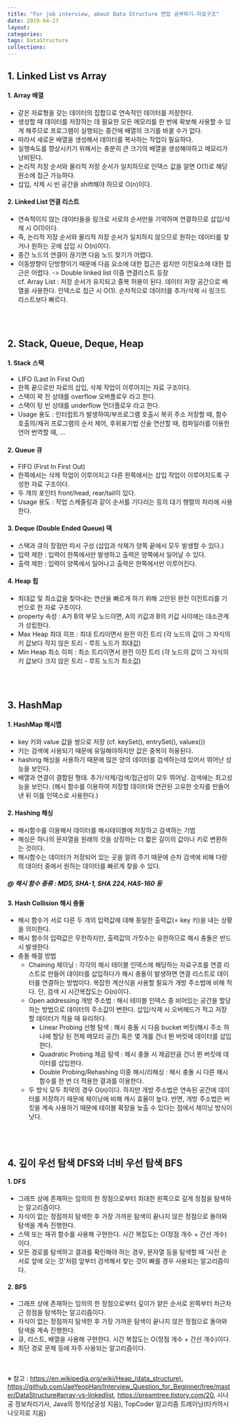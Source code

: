 ```yaml
---
title: "For job interview, about Data Structure 면접 공부하기-자료구조"
date: 2019-04-27
layout:
categories:
tags: DataStructure
collections: 
---
```



## 1. Linked List vs Array 
#### 1. Array 배열
  - 같은 자료형을 갖는 데이터의 집합으로 연속적인 데이터를 저장한다.
  - 생성할 때 데이터를 저장하는 데 필요한 모든 메모리를 한 번에 확보해 사용할 수 있게 해주므로 프로그램이 실행되는 중간에 배열의 크기를 바꿀 수가 없다.
  - 따라서 새로운 배열을 생성해서 데이터를 복사하는 작업이 필요하다.
  - 실행속도를 향상시키기 위해서는 충분히 큰 크기의 배열을 생성해야하고 메모리가 낭비된다.
  - 논리적 저장 순서와 물리적 저장 순서가 일치하므로 인덱스 값을 알면 O(1)로 해당 원소에 접근 가능하다.
  - 삽입, 삭제 시 빈 공간을 shift해야 하므로 O(n)이다.
  
#### 2. Linked List 연결 리스트
  - 연속적이지 않는 데이터들을 링크로 서로의 순서만을 기억하며 연결하므로 삽입/삭제 시 O(1)이다.
  - 즉, 논리적 저장 순서와 물리적 저장 순서가 일치하지 않으므로 원하는 데이터를 찾거나 원하는 곳에 삽입 시 O(n)이다.
  - 중간 노드의 연결이 끊기면 다음 노드 찾기가 어렵다. 
  - 이동뱡향이 단방향이기 때문에 다음 요소에 대한 접근은 쉽지만 이전요소에 대한 접근은 어렵다. -> Double linked list 이중 연결리스트 등장
<br> cf. Array List : 저장 순서가 유지되고 중복 허용이 된다. 데이터 저장 공간으로 배열을 사용한다. 인덱스로 접근 시 O(1). 순차적으로 데이터를 추가/삭제 시 링크드 리스트보다 빠르다. 

<br><br>
## 2. Stack, Queue, Deque, Heap
#### 1. Stack 스택
  - LIFO (Last In First Out)
  - 한쪽 끝으로만 자료의 삽입, 삭제 작업이 이루어지는 자료 구조이다.
  - 스택이 꽉 찬 상태를 overflow 오버플로우 라고 한다.
  - 스택이 텅 빈 상태를 underflow 언더플로우 라고 한다.
  - Usage 용도 : 인터럽트가 발생하여/부프로그램 호출시 복귀 주소 저장할 때, 함수 호출의/재귀 프로그램의 순서 제어, 후위표기법 산술 연산할 때, 컴파일러를 이용한 언어 번역할 때, ...
  
#### 2. Queue 큐
  - FIFO (First In First Out)
  - 한쪽에서는 삭제 작업이 이루어지고 다른 한쪽에서는 삽입 작업이 이루어지도록 구성한 자료 구조이다.
  - 두 개의 포인터 front/head, rear/tail이 있다.
  - Usage 용도 : 작업 스케줄링과 같이 순서를 기다리는 등의 대기 행렬의 처리에 사용한다.
  
#### 3. Deque (Double Ended Queue) 덱
  - 스택과 큐의 장점만 따서 구성 (삽입과 삭제가 양쪽 끝에서 모두 발생할 수 있다.)
  - 입력 제한 : 입력이 한쪽에서만 발생하고 출력은 양쪽에서 일어날 수 있다.
  - 출력 제한 : 입력이 양쪽에서 일어나고 출력은 한쪽에서만 이루어진다.
  
#### 4. Heap 힙
  - 최대값 및 최소값을 찾아내는 연산을 빠르게 하기 위해 고안된 완전 이진트리를 기반으로 한 자료 구조이다.
  - property 속성 : A가 B의 부모 노드이면, A의 키값과 B의 키값 사이에는 대소관계가 성립한다.
  - Max Heap 최대 히프 : 최대 트리이면서 완전 이진 트리 (각 노드의 값이 그 자식의 키 값보다 작지 않은 트리 - 루트 노드가 최대값)
  - Min Heap 최소 히피 : 최소 트리이면서 완전 이진 트리 (각 노드의 값이 그 자식의 키 값보다 크지 않은 트리 - 루트 노드가 최소값)
  
<br><br>
## 3. HashMap
#### 1. HashMap 해시맵
  - key 키와 value 값을 쌍으로 저장 (cf. keySet(), entrySet(), values())
  - 키는 검색에 사용되기 때문에 유일해야하지만 값은 중복이 허용된다.
  - hashing 해싱을 사용하기 때문에 많은 양의 데이터를 검색하는데 있어서 뛰어난 성능을 보인다.
  - 배열과 연결이 결합된 형태. 추가/삭제/검색/접근성이 모두 뛰어남. 검색에는 최고성능을 보인다. (해시 함수를 이용하여 저장할 데이터와 연관된 고유한 숫자를 만들어 낸 뒤 이를 인덱스로 사용한다.)
  
#### 2. Hashing 해싱
  - 해시함수를 이용해서 데이터를 해시테이블에 저장하고 검색하는 기법
  - 해싱은 하나의 문자열을 원래의 것을 상징하는 더 짧은 길이의 값이나 키로 변환하는 것이다.
  - 해시함수는 데이터가 저장되어 있는 곳을 알려 주기 때문에 순차 검색에 비해 다량의 데이터 중에서 원하는 데이터를 빠르게 찾을 수 있다.

##### @ 해시 함수 종류 : MD5, SHA-1, SHA 224, HAS-160 등

#### 3. Hash Collision 해시 충돌
  - 해시 함수가 서로 다른 두 개의 입력값에 대해 동일한 출력값(= key 키)을 내는 상황을 의미한다.
  - 해시 함수의 입력값은 무한하지만, 출력값의 가짓수는 유한하므로 해시 충돌은 반드시 발생한다.
  - 충돌 해결 방법
    - Chaining 체이닝 : 각각의 해시 테이블 인덱스에 해당하는 자료구조를 연결 리스트로 만들어 데이터를 삽입하다가 해시 충돌이 발생하면 연결 리스트로 데이터를 연결하는 방법이다. 복잡한 계산식을 사용할 필요가 개방 주소법에 비해 적다. 단, 검색 시 시간복잡도는 O(n)이다.
    - Open addressing 개방 주소법 : 해시 테이블 인덱스 중 비어있는 공간을 할당하는 방법으로 데이터의 주소값이 변한다. 삽입/삭제 시 오버헤드가 적고 저장할 데이터가 적을 때 유리하다.
      - Linear Probing 선형 탐색 : 해시 충돌 시 다음 bucket 버킷(해시 주소 하나에 할당 된 전체 메모리 공간) 혹은 몇 개를 건너 뛴 버킷에 데이터를 삽입한다.
      - Quadratic Probing 제곱 탐색 : 해시 충돌 시 제곱만큼 건너 뛴 버킷에 데이터를 삽입한다.
      - Double Probing/Rehashing 이중 해시/리해싱 : 해시 충돌 시 다른 해시 함수를 한 번 더 적용한 결과를 이용한다.
    - 두 방식 모두 최악의 경우 O(n)이다. 하지만 개방 주소법은 연속된 공간에 데이터를 저장하기 때문에 체이닝에 비해 캐시 효율이 높다. 반면, 개방 주소법은 버킷을 계속 사용하기 때문에 테이블 확장을 늦출 수 있다는 점에서 체이닝 방식이 낫다.
    
  
<br><br>
## 4. 깊이 우선 탐색 DFS와 너비 우선 탐색 BFS
#### 1. DFS
- 그래프 상에 존재하는 임의의 한 정점으로부터 최대한 왼쪽으로 깊게 정점을 탐색하는 알고리즘이다.
- 자식이 없는 정점까지 탐색한 후 가장 가까운 탐색이 끝나지 않은 정점으로 돌아와 탐색을 계속 진행한다.
- 스택 또는 재귀 함수를 사용해 구현한다. 시간 복잡도는 O(정점 개수 + 간선 개수)이다.
- 모든 경로를 탐색하고 결과를 확인해야 하는 경우, 문자열 등을 탐색할 때 '사전 순서로 앞에 오는 것'처럼 앞부터 검색해서 찾는 것이 빠를 경우 사용되는 알고리즘이다.

#### 2. BFS
- 그래프 상에 존재하는 임의의 한 정점으로부터 깊이가 얕은 순서로 왼쪽부터 차근차근 정점을 탐색하는 알고리즘이다.
- 자식이 없는 정점까지 탐색한 후 가장 가까운 탐색이 끝나지 않은 정점으로 돌아와 탐색을 계속 진행한다.
- 큐, 리스트, 배열을 사용해 구현한다. 시간 복잡도는 O(정점 개수 + 간선 개수)이다.
- 최단 경로 문제 등에 자주 사용되는 알고리즘이다.


<br><br>
※ 참고 : https://en.wikipedia.org/wiki/Heap_(data_structure), https://github.com/JaeYeopHan/Interview_Question_for_Beginner/tree/master/DataStructure#array-vs-linkedlist, https://preamtree.tistory.com/20, 시나공 정보처리기사, Java의 정석(남궁성 지음), TopCoder 알고리즘 트레이닝(타카하시 나오히로 지음)
